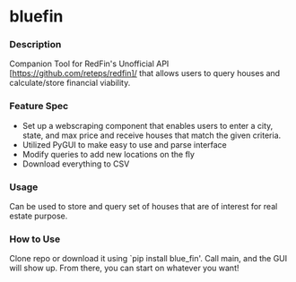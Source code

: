 # bluefin

### Description
Companion Tool for RedFin's Unofficial API [https://github.com/reteps/redfin]/ that allows users to query houses and calculate/store financial viability.

### Feature Spec
- Set up a webscraping component that enables users to enter a city, state, and max price and receive houses that match the given criteria. 
- Utilized PyGUI to make easy to use and parse interface
- Modify queries to add new locations on the fly
- Download everything to CSV

### Usage
Can be used to store and query set of houses that are of interest for real estate purpose.

### How to Use
Clone repo or download it using `pip install blue_fin'. Call main, and the GUI will show up. From there, you can start on whatever you want!
